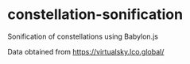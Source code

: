 # constellation-sonification
Sonification of constellations using Babylon.js

Data obtained from https://virtualsky.lco.global/
